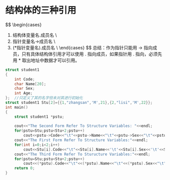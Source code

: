 # 结构体的三种引用
$$
\begin{cases}
1. 结构体变量名.成员名 \\
2. 指针变量名->成员名 \\
3. (*指针变量名).成员名 \\
\end{cases}
$$
总结：作为指针只能用 -> 指向成员，只有具体结构体引用才可以使用 . 指向成员，如果指针用 . 指向，必须先用 * 取出地址中数据才可以引用。

``` C++ 例程
struct student1
{
    int Code;
    char Name[20];
    char Sex;
    int Age;
};  //只定义了其的名字但未对其进行初始化
struct student1 Stu[2]={{1,"zhangsan",'M',21},{2,"lisi",'M',22}};
int main()
{
    struct student1 *pstu;
 
    cout<<"The Second Form Refer To Structure Variables: "<<endl;
    for(pstu=Stu;pstu<Stu+2;pstu++)
        cout<<pstu->Code<<"\t"<<pstu->Name<<"\t"<<pstu->Sex<<"\t"<<pstu->Age<<endl;
    cout<<"The First Form Refer To Structure Variables:"<<endl;
    for(int i=0;i<2;i++)
        cout<<Stu[i].Code<<"\t"<<Stu[i].Name<<'\t'<<Stu[i].Sex<<'\t'<<Stu[i].Age<<endl;
    cout<<"The Third Form Refer To Sturucture Variables:"<<endl;
    for(pstu=Stu;pstu<Stu+2;pstu++)
        cout<<(*pstu).Code<<"\t"<<(*pstu).Name<<"\t"<<(*pstu).Sex<<"\t"<<(*pstu).Age<<endl;
    return 0;
}
```
